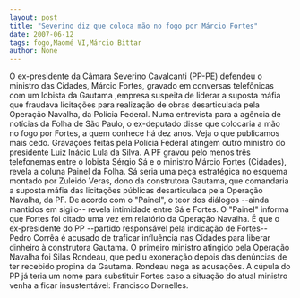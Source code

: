 ```yaml
---
layout: post
title: "Severino diz que coloca mão no fogo por Márcio Fortes"
date: 2007-06-12
tags: fogo,Maomé VI,Márcio Bittar
author: None
---
```

O ex-presidente da C&acirc;mara Severino Cavalcanti (PP-PE) defendeu o ministro das Cidades, M&aacute;rcio Fortes, gravado em conversas telef&ocirc;nicas com um lobista da Gautama&nbsp;,empresa suspeita de liderar a suposta m&aacute;fia que fraudava licita&ccedil;&otilde;es para realiza&ccedil;&atilde;o de obras desarticulada pela Opera&ccedil;&atilde;o Navalha, da Pol&iacute;cia Federal.
Numa entrevista para a ag&ecirc;ncia de not&iacute;cias da Folha de S&atilde;o Paulo, o ex-deputado disse que colocaria a m&atilde;o no fogo por Fortes, a quem conhece h&aacute; dez anos. 
Veja o que publicamos mais cedo.
Grava&ccedil;&otilde;es feitas pela Pol&iacute;cia Federal atingem outro ministro do presidente Luiz In&aacute;cio Lula da Silva. A PF gravou pelo menos tr&ecirc;s telefonemas entre o lobista S&eacute;rgio S&aacute; e o ministro M&aacute;rcio Fortes (Cidades), revela a coluna Painel da Folha.
S&aacute; seria uma pe&ccedil;a estrat&eacute;gica no esquema montado por Zuleido Veras, dono da construtora Gautama, que comandaria a suposta m&aacute;fia das licita&ccedil;&otilde;es p&uacute;blicas desarticulada pela Opera&ccedil;&atilde;o Navalha, da PF.
De acordo com o &quot;Painel&quot;, o teor dos di&aacute;logos --ainda mantidos em sigilo-- revela intimidade entre S&aacute; e Fortes.
O &quot;Painel&quot; informa que Fortes foi citado uma vez em relat&oacute;rio da Opera&ccedil;&atilde;o Navalha. &Eacute; que o ex-presidente do PP --partido respons&aacute;vel pela indica&ccedil;&atilde;o de Fortes-- Pedro Corr&ecirc;a &eacute; acusado de traficar influ&ecirc;ncia nas Cidades para liberar dinheiro &agrave; construtora Gautama.
O primeiro ministro atingido pela Opera&ccedil;&atilde;o Navalha foi Silas Rondeau, que pediu exonera&ccedil;&atilde;o depois das den&uacute;ncias de ter recebido propina da Gautama. Rondeau nega as acusa&ccedil;&otilde;es.
A c&uacute;pula do PP j&aacute; teria um nome para substituir Fortes caso a situa&ccedil;&atilde;o do atual ministro venha a ficar insustent&aacute;vel: Francisco Dornelles. 